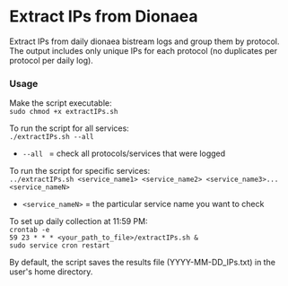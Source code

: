 # Extract IPs from Dionaea

Extract IPs from daily dionaea bistream logs and group them by protocol. The output includes only unique IPs for each protocol (no duplicates per protocol per daily log).

### Usage

Make the script executable: <br/>
```sudo chmod +x extractIPs.sh```

To run the script for all services:<br/>
```./extractIPs.sh --all```<br/>

- `--all ` = check all protocols/services that were logged <br/>

To run the script for specific services:<br/>
```../extractIPs.sh <service_name1> <service_name2> <service_name3>...<service_nameN>```<br/>

- `<service_nameN>` = the particular service name you want to check

To set up daily collection at 11:59 PM:<br/>
```crontab -e```<br/>
```59 23 * * * <your_path_to_file>/extractIPs.sh &```<br/>
```sudo service cron restart```

By default, the script saves the results file (YYYY-MM-DD_IPs.txt) in the user's home directory. 
